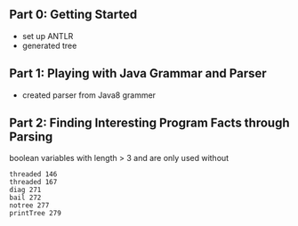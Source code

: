 ## Part 0: Getting Started
- set up ANTLR
- generated tree


## Part 1: Playing with Java Grammar and Parser
- created parser from Java8 grammer



## Part 2: Finding Interesting Program Facts through Parsing

 boolean variables with length > 3 and are only used without 
```
threaded 146
threaded 167
diag 271
bail 272
notree 277
printTree 279
```
